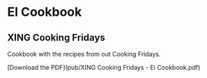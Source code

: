 # El Cookbook

## XING Cooking Fridays

Cookbook with the recipes from out Cooking Fridays.

[Download the PDF](pub/XING Cooking Fridays - El Cookbook.pdf)
